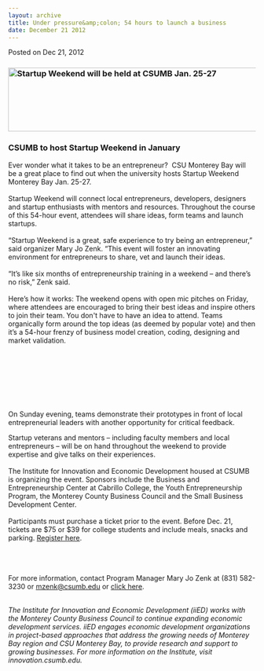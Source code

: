 ```yaml
---
layout: archive
title: Under pressure&amp;colon; 54 hours to launch a business
date: December 21 2012
---
```


<span class="date">Posted on Dec 21, 2012 </span>

<h3><img alt="Startup Weekend will be held at CSUMB Jan. 25-27" height="130" src="http://news.csumb.edu/sites/default/files/65/attachments/news/images/startup_wide.jpg" width="540"/></h3>
<h3>CSUMB to host Startup Weekend in January</h3>
<p>Ever wonder what it takes to be an entrepreneur?&#x2028;&#x2028;CSU Monterey
Bay will be a great place to find out when the university hosts
Startup Weekend Monterey Bay Jan. 25-27.<br>
<br>
Startup Weekend will connect local entrepreneurs, developers,
designers and startup enthusiasts with mentors and resources.
Throughout the course of this 54-hour event, attendees will share
ideas, form teams and launch startups.<br>
&#x2028;<br>
&#x201C;Startup Weekend is a great, safe experience to try being an
entrepreneur,&#x201D; said organizer Mary Jo Zenk. &#x201C;This event will foster
an innovating environment for entrepreneurs to share, vet and
launch their ideas.<br>
<br>
&#x201C;It&#x2019;s like six months of entrepreneurship training in a weekend &#x2013;
and there&#x2019;s no risk,&#x201D; Zenk said.<br>
<br>
Here&#x2019;s how it works: The weekend opens with open mic pitches on
Friday, where attendees are encouraged to bring their best ideas
and inspire others to join their team. You don&apos;t have to have an
idea to attend. Teams organically form around the top ideas (as
deemed by popular vote) and then it&#x2019;s a 54-hour frenzy of business
model creation, coding, designing and market validation.</br></br></br></br></br></br></br></br></p>
<p>On Sunday evening, teams demonstrate their prototypes in front
of local entrepreneurial leaders with another opportunity for
critical feedback.</p>
<p>Startup veterans and mentors &#x2013; including faculty members and
local entrepreneurs &#x2013; will be on hand throughout the weekend to
provide expertise and give talks on their experiences.<br>
<br>
The Institute for Innovation and Economic Development housed at
CSUMB is organizing the event. Sponsors include the Business and
Entrepreneurship Center at Cabrillo College, the Youth
Entrepreneurship Program, the Monterey County Business Council and
the Small Business Development Center.<br>
<br>
Participants must purchase a ticket prior to the event. Before Dec.
21, tickets are $75 or $39 for college students and include meals,
snacks and parking. <a href="http://csumb.startupweekend.org." rel="nofollow">Register here</a>.</br></br></br></br></p>
<p>For more information, contact Program Manager Mary Jo Zenk at
(831) 582-3230 or <a href="mailto:mzenk@csumb.edu">mzenk@csumb.edu</a> or <a href="http://csumb.startupweekend.org" rel="nofollow">click
here</a>.</p>
<p class="small"><br>
<em>The Institute for Innovation and Economic Development (iiED)
works with the Monterey County Business Council to continue
expanding economic development services. iiED engages economic
development organizations in project-based approaches that address
the growing needs of Monterey Bay region and CSU Monterey Bay, to
provide research and support to growing businesses. For more
information on the Institute, visit innovation.csumb.edu.</em></br></p>
<p class="small">&#xA0;</p>
<p class="small"><br>
<em>&#xA0;</em></br></p>

